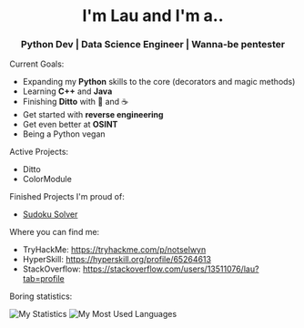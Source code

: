<h1 align="center"> I'm Lau and I'm a.. </h1>
<h3 align="center"> Python Dev | Data Science Engineer | Wanna-be pentester </h3>

Current Goals:
- Expanding my <b>Python</b> skills to the core (decorators and magic methods)
- Learning <b>C++</b> and <b>Java</b>
- Finishing <b>Ditto</b> with 💜 and ☕
- Get started with <b>reverse engineering</b>
- Get even better at <b>OSINT</b>
- Being a Python vegan

Active Projects:
- Ditto
- ColorModule

Finished Projects I'm proud of:
- [Sudoku Solver](https://github.com/NotSelwyn/SudokuSolver)

Where you can find me:
- TryHackMe: https://tryhackme.com/p/notselwyn
- HyperSkill: https://hyperskill.org/profile/65264613
- StackOverflow: https://stackoverflow.com/users/13511076/lau?tab=profile

Boring statistics:

![My Statistics](https://github.com/Notselwyn/GitHubStats/blob/master/generated/overview.svg) ![My Most Used Languages](https://github.com/Notselwyn/GitHubStats/blob/master/generated/languages.svg)
<!--
Here are some ideas to get you started:

- 🔭 I’m currently working on ...
- 🌱 I’m currently learning ...
- 👯 I’m looking to collaborate on ...
- 🤔 I’m looking for help with ...
- 💬 Ask me about ...
- 📫 How to reach me: ...
- 😄 Pronouns: ...
- ⚡ Fun fact: ...
-->
